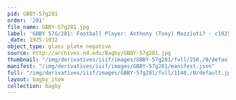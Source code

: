 ```yaml
---
pid: GBBY-57g281
order: '281'
file_name: GBBY-57g281.jpg
label: 'GBBY 57G/281: Football Player: Anthony (Tony) Mazzioti? - c1925-1932'
_date: 1925-1932
object_type: glass plate negative
source: http://archives.nd.edu/Bagby/GBBY-57g281.jpg
thumbnail: "/img/derivatives/iiif/images/GBBY-57g281/full/250,/0/default.jpg"
manifest: "/img/derivatives/iiif/images/GBBY-57g281/manifest.json"
full: "/img/derivatives/iiif/images/GBBY-57g281/full/1140,/0/default.jpg"
layout: bagby_item
collection: bagby
---
```


